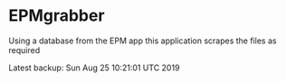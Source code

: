 # EPMgrabber
Using a database from the EPM app this application scrapes the files as required


Latest backup: Sun Aug 25 10:21:01 UTC 2019
